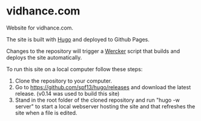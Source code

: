 # vidhance.com
Website for vidhance.com.

The site is built with [Hugo](http://gohugo.io/) and deployed to Github Pages.

Changes to the repository will trigger a [Wercker](http://wercker.com/) script that builds and deploys the site automatically.

To run this site on a local computer follow these steps:

1. Clone the repository to your computer.
2. Go to https://github.com/spf13/hugo/releases and download the latest release. (v0.14 was used to build this site)
3. Stand in the root folder of the cloned repository and run "hugo -w server" to start a local webserver hosting the site and that refreshes the site when a file is edited.
